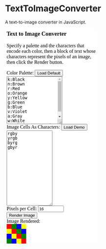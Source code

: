 TextToImageConverter
====================

A text-to-image converter in JavaScript.

<img src="Screenshot.png" />
